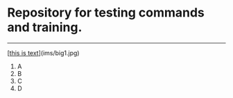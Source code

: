# Repository for testing commands and training.


---
[[this is text](ims/big1_m.jpg "this is text")](ims/big1.jpg)

1. A
2. B
3. C
4. D